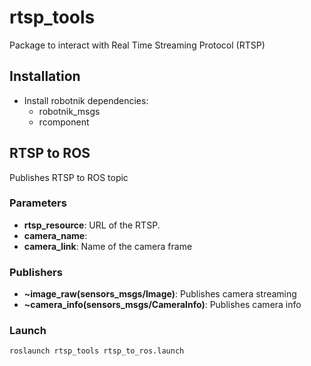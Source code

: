 # rtsp_tools
Package to interact with Real Time Streaming Protocol (RTSP)

## Installation

* Install robotnik dependencies:
    * robotnik_msgs
    * rcomponent

## RTSP to ROS

Publishes RTSP to ROS topic

### Parameters
* **rtsp_resource**: URL of the RTSP.
* **camera_name**:
* **camera_link**: Name of the camera frame

### Publishers

* **~image_raw(sensors_msgs/Image)**: Publishes camera streaming
* **~camera_info(sensors_msgs/CameraInfo)**: Publishes camera info

### Launch

```bash
roslaunch rtsp_tools rtsp_to_ros.launch
```